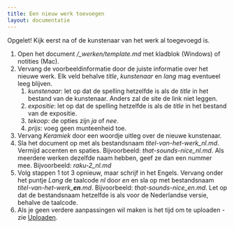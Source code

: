 ```yaml
---
title: Een nieuw werk toevoegen
layout: documentatie
---
```


Opgelet! Kijk eerst na of de kunstenaar van het werk al toegevoegd is.

1. Open het document */_werken/template.md* met kladblok (Windows) of notities (Mac).
2. Vervang de voorbeeldinformatie door de juiste informatie over het nieuwe werk. Elk veld behalve *title*, *kunstenaar* en *lang* mag eventueel leeg blijven.
   1. *kunstenaar*: let op dat de spelling hetzelfde is als de *title* in het bestand van de kunstenaar. Anders zal de site de link niet leggen.
   2. *expositie*: let op dat de spelling hetzelfde is als de *title* in het bestand van de expositie.
   3. *tekoop*: de opties zijn *ja* of *nee*.
   4. *prijs*: voeg geen munteenheid toe.
3. Vervang *Keramiek* door een woordje uitleg over de nieuwe kunstenaar.
4. Sla het document op met als bestandsnaam *titel-van-het-werk_nl.md*. Vermijd accenten en spaties. Bijvoorbeeld: *that-sounds-nice_nl.md*. Als meerdere werken dezelfde naam hebben, geef ze dan een nummer mee. Bijvoorbeeld: *raku-2_nl.md*
5. Volg stappen 1 tot 3 opnieuw, maar schrijf in het Engels. Vervang onder het puntje *Lang* de taalcode *nl* door *en* en sla op met bestandsnaam *titel-van-het-werk_**en**.md*. Bijvoorbeeld: *that-sounds-nice_en.md*. Let op dat de bestandsnaam hetzelfde is als voor de Nederlandse versie, behalve de taalcode.
6. Als je geen verdere aanpassingen wil maken is het tijd om te uploaden - zie [Uploaden](/documentatie/uploaden.html).